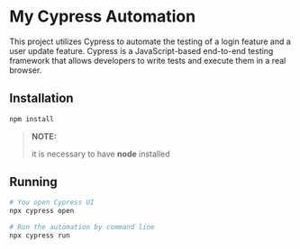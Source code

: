 # My Cypress Automation

This project utilizes Cypress to automate the testing of a login feature and a user update feature. Cypress is a JavaScript-based end-to-end testing framework that allows developers to write tests and execute them in a real browser.

## Installation
```bash
npm install
```
>**NOTE:**
>
>it is necessary to have **node** installed


## Running
```bash
# You open Cypress UI
npx cypress open

# Run the automation by command line
npx cypress run
```
